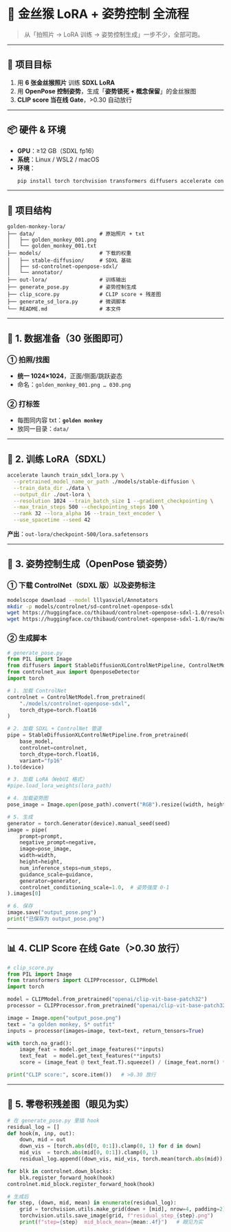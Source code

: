 # 🐒 金丝猴 LoRA + 姿势控制 全流程

> 从「拍照片 → LoRA 训练 → 姿势控制生成」一步不少，全部可跑。

---

## 🎯 项目目标
1. 用 **6 张金丝猴照片** 训练 **SDXL LoRA**
2. 用 **OpenPose 控制姿势**，生成「**姿势锁死 + 概念保留**」的金丝猴图
3. **CLIP score 当在线 Gate**，>0.30 自动放行

---

## 📦 硬件 & 环境
- **GPU**：≥12 GB（SDXL fp16）
- **系统**：Linux / WSL2 / macOS
- **环境**：
  ```bash
  pip install torch torchvision transformers diffusers accelerate controlnet-aux xformers
  ```

---

## 📁 项目结构
```
golden-monkey-lora/
├── data/                     # 原始照片 + txt
│   ├── golden_monkey_001.png
│   └── golden_monkey_001.txt
├── models/                   # 下载的权重
│   ├── stable-diffusion/     # SDXL 基础
│   ├── sd-controlnet-openpose-sdxl/
│   └── annotator/
├── out-lora/                 # 训练输出
├── generate_pose.py          # 姿势控制生成
├── clip_score.py             # CLIP score + 残差图
├── generate_sd_lora.py       # 微调脚本
└── README.md                 # 本文件
```

---

## 🐒 1. 数据准备（30 张图即可）
### ① 拍照/找图
- **统一 1024×1024**，正面/侧面/跳跃姿态
- 命名：`golden_monkey_001.png … 030.png`

### ② 打标签
- 每图同内容 txt：**`golden monkey`**
- 放同一目录：`data/`

---

## 🧪 2. 训练 LoRA（SDXL）
```bash
accelerate launch train_sdxl_lora.py \
  --pretrained_model_name_or_path ./models/stable-diffusion \
  --train_data_dir ./data \
  --output_dir ./out-lora \
  --resolution 1024 --train_batch_size 1 --gradient_checkpointing \
  --max_train_steps 500 --checkpointing_steps 100 \
  --rank 32 --lora_alpha 16 --train_text_encoder \
  --use_spacetime --seed 42
```
**产出**：`out-lora/checkpoint-500/lora.safetensors`

---

## 🕺 3. 姿势控制生成（OpenPose 锁姿势）
### ① 下载 ControlNet（SDXL 版）以及姿势标注
```bash
modelscope download --model lllyasviel/Annotators
mkdir -p models/controlnet/sd-controlnet-openpose-sdxl
wget https://huggingface.co/thibaud/controlnet-openpose-sdxl-1.0/resolve/main/diffusion_pytorch_model.safetensors -O models/controlnet/sd-controlnet-openpose-sdxl/diffusion_pytorch_model.safetensors
wget https://huggingface.co/thibaud/controlnet-openpose-sdxl-1.0/raw/main/config.json -O models/controlnet/sd-controlnet-openpose-sdxl/config.json
```

### ② 生成脚本
```python
# generate_pose.py
from PIL import Image
from diffusers import StableDiffusionXLControlNetPipeline, ControlNetModel
from controlnet_aux import OpenposeDetector
import torch

# 1. 加载 ControlNet
controlnet = ControlNetModel.from_pretrained(
    "./models/controlnet-openpose-sdxl",
    torch_dtype=torch.float16
)

# 2. 加载 SDXL + ControlNet 管道
pipe = StableDiffusionXLControlNetPipeline.from_pretrained(
    base_model,
    controlnet=controlnet,
    torch_dtype=torch.float16,
    variant="fp16"
).to(device)

# 3. 加载 LoRA（WebUI 格式）
#pipe.load_lora_weights(lora_path)

# 4. 加载姿势图
pose_image = Image.open(pose_path).convert("RGB").resize((width, height))

# 5. 生成
generator = torch.Generator(device).manual_seed(seed)
image = pipe(
    prompt=prompt,
    negative_prompt=negative,
    image=pose_image,
    width=width,
    height=height,
    num_inference_steps=num_steps,
    guidance_scale=guidance,
    generator=generator,
    controlnet_conditioning_scale=1.0,  # 姿势强度 0-1
).images[0]

# 6. 保存
image.save("output_pose.png")
print("已保存为 output_pose.png")
```

---

## 📊 4. CLIP Score 在线 Gate（>0.30 放行）
```python
# clip_score.py
from PIL import Image
from transformers import CLIPProcessor, CLIPModel
import torch

model = CLIPModel.from_pretrained("openai/clip-vit-base-patch32")
processor = CLIPProcessor.from_pretrained("openai/clip-vit-base-patch32")

image = Image.open("output_pose.png")
text = "a golden monkey, S* outfit"
inputs = processor(images=image, text=text, return_tensors=True)

with torch.no_grad():
    image_feat = model.get_image_features(**inputs)
    text_feat  = model.get_text_features(**inputs)
    score = (image_feat @ text_feat.T).squeeze() / (image_feat.norm() * text_feat.norm())

print("CLIP score:", score.item())   # >0.30 放行
```

---

## 🧪 5. 零卷积残差图（眼见为实）
```python
# 在 generate_pose.py 里插 hook
residual_log = []
def hook(m, inp, out):
    down, mid = out
    down_vis = [torch.abs(d[0, 0:1]).clamp(0, 1) for d in down]
    mid_vis  = torch.abs(mid[0, 0:1]).clamp(0, 1)
    residual_log.append((down_vis, mid_vis, torch.mean(torch.abs(mid)).item()))

for blk in controlnet.down_blocks:
    blk.register_forward_hook(hook)
controlnet.mid_block.register_forward_hook(hook)

# 生成后
for step, (down, mid, mean) in enumerate(residual_log):
    grid = torchvision.utils.make_grid(down + [mid], nrow=4, padding=2)
    torchvision.utils.save_image(grid, f"residual_step_{step}.png")
    print(f"step={step}  mid_block_mean={mean:.4f}")   # 眼见为实
```



